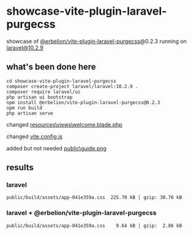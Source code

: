 # showcase-vite-plugin-laravel-purgecss

showcase of [@erbelion/vite-plugin-laravel-purgecss](https://github.com/Erbelion/vite-plugin-laravel-purgecss)@0.2.3 running on laravel@10.2.9
 
## what's been done here

```
cd showcase-vite-plugin-laravel-purgecss
composer create-project laravel/laravel:10.2.9 .
composer require laravel/ui
php artisan ui bootstrap
npm install @erbelion/vite-plugin-laravel-purgecss@0.2.3
npm run build
php artisan serve
```

changed [resources\views\welcome.blade.php](https://github.com/erbelion/showcase-vite-plugin-laravel-purgecss/blob/main/resources/views/welcome.blade.php)

changed [vite.config.js](https://github.com/erbelion/showcase-vite-plugin-laravel-purgecss/blob/main/vite.config.js)

added but not needed [public\guide.png](https://github.com/erbelion/showcase-vite-plugin-laravel-purgecss/blob/main/public/guide.png)

## results

### laravel
```
public/build/assets/app-041e359a.css  225.70 kB │ gzip: 30.76 kB
```

### laravel + @erbelion/vite-plugin-laravel-purgecss
```
public/build/assets/app-041e359a.css    9.64 kB │ gzip:  2.86 kB
```
